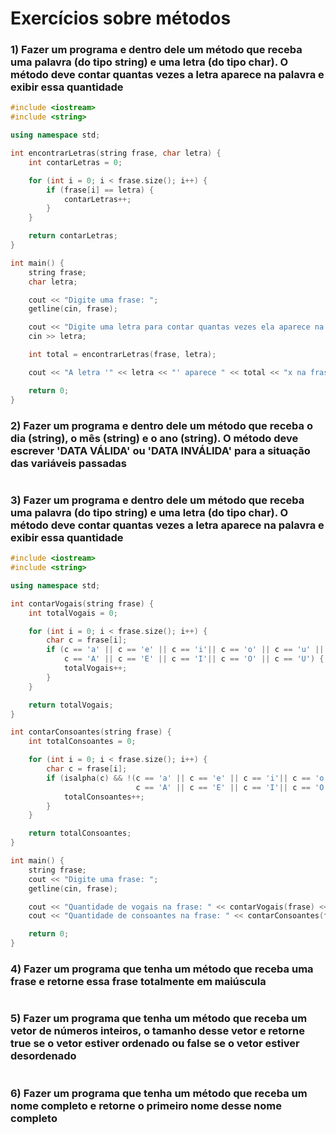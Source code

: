 # Exercícios sobre métodos

### 1) Fazer um programa e dentro dele um método que receba uma palavra (do tipo string) e uma letra (do tipo char). O método deve contar quantas vezes a letra aparece na palavra e exibir essa quantidade
```cpp
#include <iostream>
#include <string>

using namespace std;

int encontrarLetras(string frase, char letra) {
    int contarLetras = 0;

    for (int i = 0; i < frase.size(); i++) {
        if (frase[i] == letra) {
            contarLetras++;
        }
    }

    return contarLetras;
}

int main() {
    string frase;
    char letra;

    cout << "Digite uma frase: ";
    getline(cin, frase);

    cout << "Digite uma letra para contar quantas vezes ela aparece na frase: ";
    cin >> letra;

    int total = encontrarLetras(frase, letra);

    cout << "A letra '" << letra << "' aparece " << total << "x na frase \"" << frase << "\"." << endl;

    return 0;
}
```

### 2) Fazer um programa e dentro dele um método que receba o dia (string), o mês (string) e o ano (string). O método deve escrever 'DATA VÁLIDA' ou 'DATA INVÁLIDA' para a situação das variáveis passadas
```cpp

```

### 3) Fazer um programa e dentro dele um método que receba uma palavra (do tipo string) e uma letra (do tipo char). O método deve contar quantas vezes a letra aparece na palavra e exibir essa quantidade
```cpp
#include <iostream>
#include <string>

using namespace std;

int contarVogais(string frase) {
    int totalVogais = 0;

    for (int i = 0; i < frase.size(); i++) {
        char c = frase[i];
        if (c == 'a' || c == 'e' || c == 'i'|| c == 'o' || c == 'u' ||
            c == 'A' || c == 'E' || c == 'I'|| c == 'O' || c == 'U') {
            totalVogais++;
        }
    }

    return totalVogais;
}

int contarConsoantes(string frase) {
    int totalConsoantes = 0;

    for (int i = 0; i < frase.size(); i++) {
        char c = frase[i];
        if (isalpha(c) && !(c == 'a' || c == 'e' || c == 'i'|| c == 'o' || c == 'u' ||
                            c == 'A' || c == 'E' || c == 'I'|| c == 'O' || c == 'U')) {
            totalConsoantes++;
        }
    }

    return totalConsoantes;
}

int main() {
    string frase;
    cout << "Digite uma frase: ";
    getline(cin, frase);

    cout << "Quantidade de vogais na frase: " << contarVogais(frase) << endl;       // corrigido
    cout << "Quantidade de consoantes na frase: " << contarConsoantes(frase) << endl; // corrigido

    return 0;
}
```

### 4) Fazer um programa que tenha um método que receba uma frase e retorne essa frase totalmente em maiúscula
```cpp

```

### 5) Fazer um programa que tenha um método que receba um vetor de números inteiros, o tamanho desse vetor e retorne true se o vetor estiver ordenado ou false se o vetor estiver desordenado
```cpp

```

### 6) Fazer um programa que tenha um método que receba um nome completo e retorne o primeiro nome desse nome completo
```cpp

```
